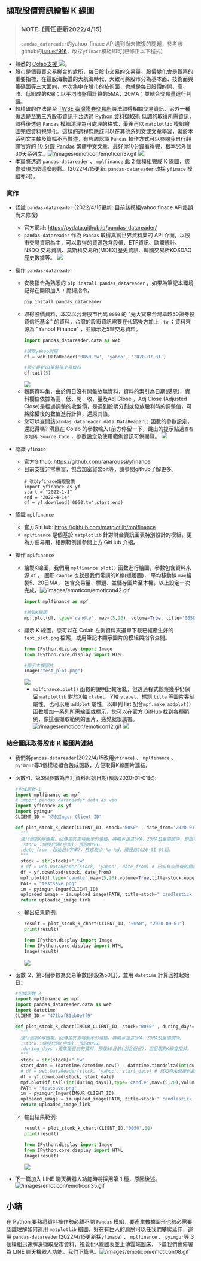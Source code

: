 ## 擷取股價資訊繪製 K 線圖
> ### NOTE: (責任更新2022/4/15) 
> `pandas_datareader`的yahoo_finace API遇到尚未修復的問題，參考該github的[issue#916](https://github.com/pydata/pandas-datareader/issues/916)，改採`yfinace`模組即可(已修正以下程式)
- 熟悉的 [Colab支援 ![](https://i.imgur.com/pQnQ4tG.png)](https://colab.research.google.com/drive/1nE2ZfZDDJqQqn27PRiTWqrA-H-hcYk_q)。
- 股市是個買賣交易搓合的處所，每日股市交易的交易量、股價變化會是觀察的重要指標，在這股海動盪的大航海時代，大致可將股市分為基本面、技術面與籌碼面等三大面向，本次集中在股市的技術面，也就是每日股價的開、高、收、低組成的K線；以平均收盤價計算的5MA、20MA；並結合交易量進行判讀。
- 較精確的作法是至 [TWSE 臺灣證券交易所](https://www.twse.com.tw/)設法取得相關交易資訊，另外一種做法是至第三方股市資訊平台透過 [Python 資料擷取術](https://ithelp.ithome.com.tw/articles/10238573/draft) 低調的取得所需資訊，取得後透過 `Pandas` 模組清理為可處理的格式，最後再以 `matplotlib` 模組繪圖完成資料視覺化。這樣的過程您應該可以在其他系列文或文章學習，礙於本系列文主軸及篇幅不再贅述，有興趣認識 `Pandas` 操作方式可以參閱我自行翻譯官方的 [10 分鐘 Pandas](https://hackmd.io/@wiimax/10-minutes-to-pandas) 繁體中文文章，最好你10分鐘看得完，根本另外個30天系列文。![/images/emoticon/emoticon37.gif](/images/emoticon/emoticon37.gif)
![](https://i.imgur.com/rCRbJvA.png)
- 本篇將透過 `pandas-datareader` 、 `mplfinance` 此 2 個模組完成 K 線圖，您會發現怎麼這麼輕鬆。(2022/4/15更新: `pandas-datareader` 改採 `yfinace` 模組亦可)。



### 實作

- 認識 `pandas-datareader` (2022/4/15更新: 目前該模組yahoo finace API錯誤尚未修復)
    - 官方網址: https://pydata.github.io/pandas-datareader/
    - `pandas-datareader` 作為 `Pandas` 取得真實世界資料集的 API 介面，以股市交易資訊為主，可以取得的資源包含股價、ETF資訊、歐盟統計、NSDQ 交易資訊、莫斯科交易所(MOEX)歷史資訊、韓國交易所KOSDAQ歷史數據等。
      ![](https://i.imgur.com/GJPJOmh.png)
- 操作 `pandas-datareader`
    - 安裝指令為熟悉的 `pip install pandas_datareader` ，如果為筆記本環境記得在開頭加入 `!` 魔術指令。
        ```python
        pip install pandas_datareader
        ```
    - 取得股價資料，本次以台灣股市代碼 `0050` 的 "元大寶來台灣卓越50證券投資信託基金" 的資料，台灣的股市資訊需要在代碼後方加上 `.tw` ；資料來源為 "Yahoo! Finance" ，並顯示近5筆交易資料。
        ```python
        import pandas_datareader.data as web

        #讀取yahoo財經
        df = web.DataReader('0050.tw', 'yahoo', '2020-07-01')
        
        #顯示最新10筆盤後交易資料
        df.tail(5)
        ```
        ![](https://i.imgur.com/h2cp0ME.png)
    - 觀察資料集，由於假日沒有開盤故無資料，資料的索引為日期(感恩)，資料欄位依據為高、低、開、收、量及Adj Close ，Adj Close (Adjusted Close)是經過調整的收盤價，是遇到股票分割或發放股利時的調整值，可將除權後的數值進行計算，還原其值。
    - 您可以查閱該`pandas_datareader.data.DataReader()` 函數的參數設定，還記得嗎? 滑鼠在 Colab 的參數輸入`(`前方停留一下，跳出的提示點選`查看原始碼 Source Code` ，參數設定及使用範例資訊可供閱覽。
      ![](https://i.imgur.com/0j9WweU.png)

- 認識 `yfinace`
    - 官方Github: https://github.com/ranaroussi/yfinance
    - 目前支援非常豐富，包含加密貨幣bit等，請參閱github了解更多。
        ```
        # 改以yfinace讀取股價
        import yfinance as yf
        start = "2022-1-1"
        end = '2022-4-14'
        df = yf.download('0050.tw',start,end)
        ```

- 認識 `mplfinance`
    - 官方GitHub: https://github.com/matplotlib/mplfinance
    - `mplfinance` 是個基於 `matplotlib` 針對財金資訊圖表特別設計的模組，更為方便易用，相關範例請參閱上方 GitHub 介紹。
- 操作 `mplfinance`
    - 繪製K線圖，我們用 `mplfinance.plot()` 函數進行繪圖，參數包含資料來源 `df` ， 圖形 `candle` 也就是我們常講的K線(蠟燭圖)， 平均移動線 `mav`繪製5、20日MA， 包含交易量、標題、並儲存圖片至本機，以上設定一次完成。![/images/emoticon/emoticon42.gif](/images/emoticon/emoticon42.gif)
        ```python
        import mplfinance as mpf

        #繪製K線圖
        mpf.plot(df, type='candle', mav=(5,20), volume=True, title='0050.TW', savefig='test_plot.png')
        ```
    - 顯示 K 線圖，您可以在 Colab 左側資料夾選單下載已經產生好的 `test_plot.png` 檔案，或用筆記本顯示圖片的模組與指令查閱。
        ```python
        from IPython.display import Image
        from IPython.core.display import HTML 

        #顯示本機圖片
        Image("test_plot.png")
        ```
        ![](https://i.imgur.com/CjtzOfY.png)
        - `mplfinance.plot()` 函數的說明比較凌亂，但透過程式觀察幾乎仍保留 `matplotlib` 對於X軸 `xlabel`、Y軸 `ylabel`、標題 `title` 等圖片客制屬性，也可以用 `addplot` 屬性，以串列 list 配合`mpf.make_addplot()`函數增加一系列所需線圖或標示，您可以在官方 [GitHub](https://github.com/matplotlib/mplfinance) 找到各種範例，像這張擷取範例的圖片，感覺就很厲害。![/images/emoticon/emoticon12.gif](/images/emoticon/emoticon12.gif)
            ![](https://i.imgur.com/REJ5vJc.png)


### 結合圖床取得股市 K 線圖片連結

- 我們將`pandas-datareader`(2022/4/15改用`yfinace`) 、 `mplfinance` 、 `pyimgur`等3個模組組合包成函數，方便取得K線圖片連結。
- 函數-1，第3個參數為自訂資料起始日期(預設2020-01-01起):
    ```python
    #包成函數-1
    import mplfinance as mpf
    # import pandas_datareader.data as web
    import yfinance as yf
    import pyimgur
    CLIENT_ID = "你的Imgur Client ID"

    def plot_stcok_k_chart(CLIENT_ID, stock="0050" , date_from='2020-01-01' ):
      """
      進行個股K線繪製，回傳至於雲端圖床的連結。將顯示包含5MA、20MA及量價關係，預設為'2020-01-01'迄今收盤價。
      :stock :個股代碼(字串)，預設0050。
      :date_from :起始日(字串)，格式為%Y-%m-%d，預設自2020-01-01起。
      """
      stock = str(stock)+".tw"
      # df = web.DataReader(stock, 'yahoo', date_from) # 已知有未修復的錯誤
      df = yf.download(stock, date_from)
      mpf.plot(df,type='candle',mav=(5,20),volume=True,title=stock.upper() ,savefig='testsave.png')
      PATH = "testsave.png"
      im = pyimgur.Imgur(CLIENT_ID)
      uploaded_image = im.upload_image(PATH, title=stock+" candlestick chart")
      return uploaded_image.link
    ```
    - 輸出結果範例:
        ```python
        result = plot_stcok_k_chart(CLIENT_ID, "0050", "2020-09-01")
        print(result)

        from IPython.display import Image
        from IPython.core.display import HTML 
        Image(result) 
        ```
        ![](https://i.imgur.com/AXXEajL.png)


    
- 函數-2，第3個參數為交易筆數(預設為50日)，並用 `datetime` 計算回推起始日::
    ```python
    #包成函數-2
    import mplfinance as mpf
    import pandas_datareader.data as web
    import datetime
    CLIENT_ID = "471baf81eb0e7f9"

    def plot_stcok_k_chart(IMGUR_CLIENT_ID, stock="0050" , during_days=50):
      """
      進行個股K線繪製，回傳至於雲端圖床的連結。將顯示包含5MA、20MA及量價關係。
      :stock :個股代碼(字串)，預設0050。
      :during_days :蒐集幾日前的資料，預設50日前(包含假日)，但呈現的K線會扣掉。
      """
      stock = str(stock)+".tw"
      start_date = (datetime.datetime.now() - datetime.timedelta(int(during_days))).strftime("%Y-%m-%d") #計算蒐集起始日
      # df = web.DataReader(stock, 'yahoo', start_date) # 已知有未修復的錯誤
      df = yf.download(stock, start_date)
      mpf.plot(df.tail(int(during_days)),type='candle',mav=(5,20),volume=True, ylabel=stock.upper()+' Price' ,savefig='testsave.png')
      PATH = "testsave.png"
      im = pyimgur.Imgur(IMGUR_CLIENT_ID)
      uploaded_image = im.upload_image(PATH, title=stock+" candlestick chart")
      return uploaded_image.link
    ```
    - 輸出結果範例:
        ```python
        result = plot_stcok_k_chart(CLIENT_ID,"0050",60)
        print(result)

        from IPython.display import Image
        from IPython.core.display import HTML 
        Image(result) 
        ```
        ![](https://i.imgur.com/rkyT1ma.png)

- 下一篇加入 LINE 聊天機器人功能時將採用第 1 種，原因後述。![/images/emoticon/emoticon35.gif](/images/emoticon/emoticon35.gif)


## 小結
在 Python 要熟悉資料操作勢必離不開 `Pandas` 模組，要產生數據圖形也勢必需要認識理解如何運用 `matplotlib` 繪圖，好在有巨人的肩膀可以任我們攀爬延伸，運用 `pandas-datareader`(2022/4/15更新採`yfinace`) 、 `mplfinance` 、 `pyimgur`等 3 個模組迅速解決擷取股市資料、視覺化K線圖表並上傳雲端圖床，下篇我們會佈署為 LINE 聊天機器人功能，我們下篇見。![/images/emoticon/emoticon08.gif](/images/emoticon/emoticon08.gif)
